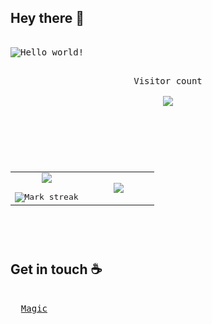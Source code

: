 ## Hey there :wave:
<pre>

<img align="center" src="https://raw.githubusercontent.com/sagar-viradiya/sagar-viradiya/master/resources/banner.png" alt="Hello world!">
<p align="center"> 
Visitor count<br>
<img src="https://profile-counter.glitch.me/Ash310u/count.svg" />
</p>
<!--- stats & Trophy (start) -->
<p align="center">
  <!--- stats (start) -->
<table align="center">
<tr border="none">
<td width="50%" align="center">
<img  align="center"  src="https://github-readme-stats.vercel.app/api?username=ash310u&show_icons=true&theme=dark&hide_border=true" />
<br></br>
<img  title="🔥 Get streak stats for your profile at git.io/streak-stats" alt="Mark streak" src="https://github-readme-streak-stats.herokuapp.com/?user=ash310u&theme=dark&hide_border=false" /> 
</td>
<td width="50%" align="center">
<img  align="center"  src="https://github-readme-stats.anuraghazra1.vercel.app/api/top-langs/?username=ash310u&theme=dark&hide_border=false&no-bg=true&no-frame=true&langs_count=10"/> 
</td>
</tr>
</table>
<!--- stats (end) -->
</pre>

## Get in touch :coffee:

<pre>
  
  <a href="https://linktree-ashu.netlify.app" target="_blank">Magic</a>

</pre>
